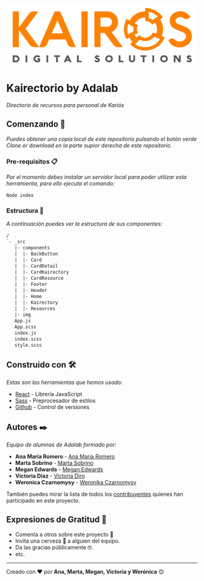 ![alt kairos](/src/img/kairosLogo.png)

# Kairectorio by Adalab

_Directorio de recursos para personal de Kariós_

## Comenzando 🚀

_Puedes obtener una copia local de este repositorio pulsando el botón verde *Clone or download* en la parte supior derecha de este repositorio._


### Pre-requisitos 📋

_Por el momento debes instalar un servidor local para poder utilizar esta herramienta, para ello ejecuta el comando:_

```
Node index
```

### Estructura 🏢

_A continuación puedes ver la estructura de sus componentes:_

```
/
`- _src
   |- components
   |  |- BackButton
   |  |- Card
   |  |- CardDetail
   |  |- CardKairectory
   |  |- CardResource
   |  |- Footer
   |  |- Header
   |  |- Home
   |  |- Kairectory
   |  |- Resources
   |- img
   App.js
   App.scss
   index.js
   index.scss
   style.scss

```

## Construido con 🛠️

_Estas son las herramientas que hemos usado:_

* [React](https://reactjs.org/) - Librería JavaScript
* [Sass](https://sass-lang.com/) - Preprocesador de estilos
* [Github](https://github.com/) - Control de versiones

## Autores ✒️

_Equipo de alumnas de Adalab formado por:_

* **Ana María Romero** - [Ana Maria Romero](https://github.com/superanika)
* **Marta Sobrino** - [Marta Sobrino](https://github.com/MartaSobrino)
* **Megan Edwards** - [Megan Edwards](https://github.com/m-m-e)
* **Victoria Díaz** - [Victoria Diro](https://github.com/VictoriaDiro)
* **Weronica Czarnomysy** - [Weronika Czarnomysy](https://github.com/wczarnomysy)

También puedes mirar la lista de todos los [contribuyentes](https://github.com/KairosDS/kairectorio-adalab/graphs/contributors) quíenes han participado en este proyecto.

## Expresiones de Gratitud 🎁

* Comenta a otros sobre este proyecto 📢
* Invita una cerveza 🍺 a alguien del equipo.
* Da las gracias públicamente 🤓.
* etc.
---
Creado con ❤️ por **Ana, Marta, Megan, Victoria y Werónica** 😊

